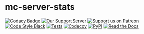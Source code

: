 # mc-server-stats

[![Codacy Badge](https://app.codacy.com/project/badge/Grade/8a67753c7c684a5ca8cff399006f22d7)](https://www.codacy.com/gh/Obsidion-dev/asyncpixel/dashboard?utm_source=github.com&amp;utm_medium=referral&amp;utm_content=Obsidion-dev/asyncpixel&amp;utm_campaign=Badge_Grade)
[![Our Support Server](https://discordapp.com/api/guilds/695008516590534758/widget.png?style=shield)](https://discord.gg/invite/7BRD7s6)
[![Support us on Patreon](https://img.shields.io/badge/Support-us!-yellow.svg)](https://www.patreon.com/obsidion) [![Code Style Black](https://img.shields.io/badge/code%20style-black-000000.svg)](https://github.com/ambv/black)
[![Tests](https://github.com/Obsidion-dev/mcsrvstats/workflows/Tests/badge.svg)](https://github.com/Obsidion-dev/mcsrvstats/actions?workflow=Tests)
[![Codecov](https://codecov.io/gh/Obsidion-dev/mcsrvstats/branch/master/graph/badge.svg)](https://codecov.io/gh/Obsidion-dev/mcsrvstats)
[![PyPI](https://img.shields.io/pypi/v/mcsrvstats.svg)](https://pypi.org/project/mcsrvstats/)
[![Read the Docs](https://readthedocs.org/projects/mcsrvstats/badge/)](https://mcsrvstats.readthedocs.io/)
